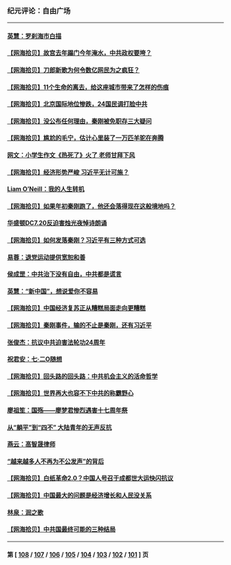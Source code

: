 ### 纪元评论：自由广场
---
#### [英慧：罗刹海市白描](../../pages/nsc993/n14046376.md) 
#### [【网海拾贝】故宫去年蹋门今年淹水，中共政权要垮？](../../pages/nsc993/n14045749.md) 
#### [【网海拾贝】刀郎新歌为何令数亿网民为之疯狂？](../../pages/nsc993/n14045030.md) 
#### [【网海拾贝】11个生命的离去，给这座城市带来了怎样的伤痕](../../pages/nsc993/n14044808.md) 
#### [【网海拾贝】北京国际地位惨跌，24国民调打脸中共](../../pages/nsc993/n14044570.md) 
#### [【网海拾贝】没公布任何理由，秦刚被免职存三大疑问](../../pages/nsc993/n14044130.md) 
#### [【网海拾贝】尴尬的毛宁，估计心里装了一万匹羊驼在奔腾](../../pages/nsc993/n14043593.md) 
#### [网文：小学生作文《热死了》火了 老师甘拜下风](../../pages/nsc993/n14043061.md) 
#### [【网海拾贝】经济形势严峻 习近平无计可施？](../../pages/nsc993/n14042096.md) 
#### [Liam O’Neill：我的人生转机](../../pages/nsc993/n14042056.md) 
#### [【网海拾贝】如果年初秦刚跑了，他还会落得现在这般境地吗？](../../pages/nsc993/n14041401.md) 
#### [华盛顿DC7.20反迫害烛光夜悼诗朗诵](../../pages/nsc993/n14041055.md) 
#### [【网海拾贝】如何发落秦刚？习近平有三种方式可选](../../pages/nsc993/n14040297.md) 
#### [易蓉：退党运动提供宽恕和善](../../pages/nsc993/n14040280.md) 
#### [侯成罡：中共治下没有自由，中共都是谎言](../../pages/nsc993/n14039331.md) 
#### [英慧：“新中国”，想说爱你不容易](../../pages/nsc993/n14039324.md) 
#### [【网海拾贝】中国经济复苏正从糟糕局面走向更糟糕](../../pages/nsc993/n14039281.md) 
#### [【网海拾贝】秦刚事件，输的不止是秦刚，还有习近平](../../pages/nsc993/n14038423.md) 
#### [张俊杰：抗议中共迫害法轮功24周年](../../pages/nsc993/n14038104.md) 
#### [祝君安：七·二O随想](../../pages/nsc993/n14037469.md) 
#### [【网海拾贝】回头路的回头路：中共机会主义的活命哲学](../../pages/nsc993/n14036607.md) 
#### [【网海拾贝】世界再大也容不下中共的称霸野心](../../pages/nsc993/n14035979.md) 
#### [廖祖笙：国殇——廖梦君惨烈遇害十七周年祭](../../pages/nsc993/n14035636.md) 
#### [从“躺平”到“四不” 大陆青年的无声反抗](../../pages/nsc993/n14034924.md) 
#### [燕云：高智晟律师](../../pages/nsc993/n14034945.md) 
#### [“越来越多人不再为不公发声”的背后](../../pages/nsc993/n14034935.md) 
#### [【网海拾贝】白纸革命2.0？中国人号召于成都世大运快闪抗议](../../pages/nsc993/n14034919.md) 
#### [【网海拾贝】中国最大的问题是经济增长和人民没关系](../../pages/nsc993/n14033024.md) 
#### [林泉：润之歌](../../pages/nsc993/n14032905.md) 
#### [【网海拾贝】中共国最终可能的三种结局](../../pages/nsc993/n14032149.md) 

---
#### 第 [ [108](./108.md) / [107](./107.md) / [106](./106.md) / [105](./105.md) / [104](./104.md) / [103](./103.md) / [102](./102.md) / [101](./101.md) ] 页
